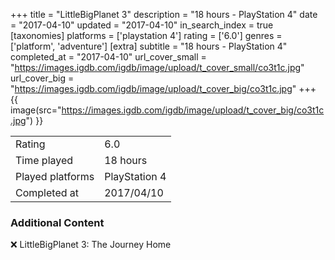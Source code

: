 +++
title = "LittleBigPlanet 3"
description = "18 hours - PlayStation 4"
date = "2017-04-10"
updated = "2017-04-10"
in_search_index = true
[taxonomies]
platforms = ['playstation 4']
rating = ['6.0']
genres = ['platform', 'adventure']
[extra]
subtitle = "18 hours - PlayStation 4"
completed_at = "2017-04-10"
url_cover_small = "https://images.igdb.com/igdb/image/upload/t_cover_small/co3t1c.jpg"
url_cover_big = "https://images.igdb.com/igdb/image/upload/t_cover_big/co3t1c.jpg"
+++
{{ image(src="https://images.igdb.com/igdb/image/upload/t_cover_big/co3t1c.jpg") }}

|              |            |
| ------------ | ---------- |
| Rating       | 6.0 |
| Time played  | 18 hours |
| Played platforms    | PlayStation 4 |
| Completed at | 2017/04/10 |



### Additional Content


❌ LittleBigPlanet 3: The Journey Home

